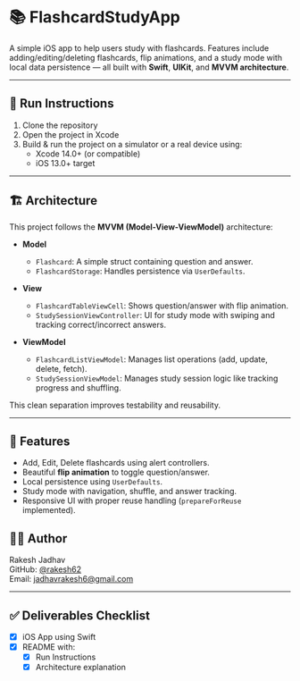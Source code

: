 
# 📚 FlashcardStudyApp

A simple iOS app to help users study with flashcards. Features include adding/editing/deleting flashcards, flip animations, and a study mode with local data persistence — all built with **Swift**, **UIKit**, and **MVVM architecture**.

---

## 🚀 Run Instructions

1. Clone the repository
2. Open the project in Xcode
3. Build & run the project on a simulator or a real device using:
   - Xcode 14.0+ (or compatible)
   - iOS 13.0+ target

---

## 🏗️ Architecture

This project follows the **MVVM (Model-View-ViewModel)** architecture:

- **Model**
  - `Flashcard`: A simple struct containing question and answer.
  - `FlashcardStorage`: Handles persistence via `UserDefaults`.

- **View**
  - `FlashcardTableViewCell`: Shows question/answer with flip animation.
  - `StudySessionViewController`: UI for study mode with swiping and tracking correct/incorrect answers.

- **ViewModel**
  - `FlashcardListViewModel`: Manages list operations (add, update, delete, fetch).
  - `StudySessionViewModel`: Manages study session logic like tracking progress and shuffling.

This clean separation improves testability and reusability.

---

## 🎯 Features

- Add, Edit, Delete flashcards using alert controllers.
- Beautiful **flip animation** to toggle question/answer.
- Local persistence using `UserDefaults`.
- Study mode with navigation, shuffle, and answer tracking.
- Responsive UI with proper reuse handling (`prepareForReuse` implemented).

## 👨‍💻 Author

Rakesh Jadhav  
GitHub: [@rakesh62](https://github.com/rakesh62)  
Email: jadhavrakesh6@gmail.com

---

## ✅ Deliverables Checklist

- [x] iOS App using Swift
- [x] README with:
  - [x] Run Instructions  
  - [x] Architecture explanation  
